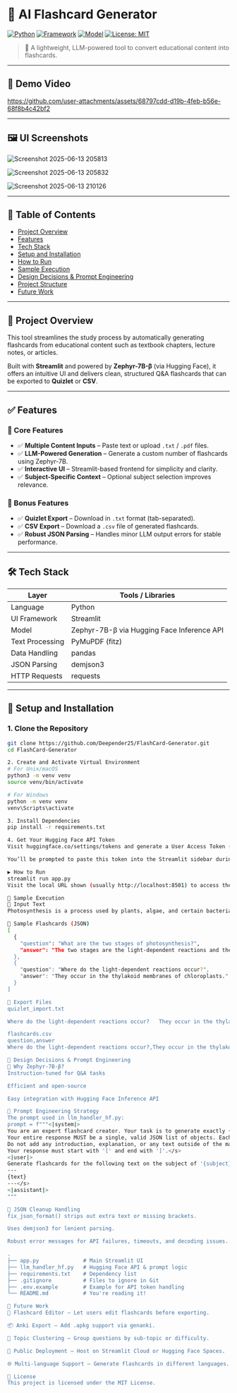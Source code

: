 # 🧠 AI Flashcard Generator

[![Python](https://img.shields.io/badge/Python-3.9%2B-blue.svg)](https://www.python.org/downloads/)
[![Framework](https://img.shields.io/badge/Framework-Streamlit-red.svg)](https://streamlit.io/)
[![Model](https://img.shields.io/badge/Model-Zephyr--7B-yellow.svg)](https://huggingface.co/HuggingFaceH4/zephyr-7b-beta)
[![License: MIT](https://img.shields.io/badge/License-MIT-green.svg)](https://opensource.org/licenses/MIT)

> 📘 A lightweight, LLM-powered tool to convert educational content into flashcards.

---

## 🎥 Demo Video

https://github.com/user-attachments/assets/68797cdd-d19b-4feb-b56e-68f8b4c42bf2

---
## 🖼️ UI Screenshots

![Screenshot 2025-06-13 205813](https://github.com/user-attachments/assets/0357900f-d342-44ee-979b-20c37ff7c5eb)

![Screenshot 2025-06-13 205832](https://github.com/user-attachments/assets/079e8080-8613-4dcf-ace5-4d2ef4f794d9)

![Screenshot 2025-06-13 210126](https://github.com/user-attachments/assets/0fc1caa1-aafe-4a9c-9d00-42bf2614d8e3)

---

## 📑 Table of Contents

- [Project Overview](#project-overview)
- [Features](#features)
- [Tech Stack](#tech-stack)
- [Setup and Installation](#setup-and-installation)
- [How to Run](#how-to-run)
- [Sample Execution](#sample-execution)
- [Design Decisions & Prompt Engineering](#design-decisions--prompt-engineering)
- [Project Structure](#project-structure)
- [Future Work](#future-work)

---

## 🚀 Project Overview

This tool streamlines the study process by automatically generating flashcards from educational content such as textbook chapters, lecture notes, or articles.

Built with **Streamlit** and powered by **Zephyr-7B-β** (via Hugging Face), it offers an intuitive UI and delivers clean, structured Q&A flashcards that can be exported to **Quizlet** or **CSV**.

---

## ✅ Features

### 🔹 Core Features

- ✅ **Multiple Content Inputs** – Paste text or upload `.txt` / `.pdf` files.
- ✅ **LLM-Powered Generation** – Generate a custom number of flashcards using Zephyr-7B.
- ✅ **Interactive UI** – Streamlit-based frontend for simplicity and clarity.
- ✅ **Subject-Specific Context** – Optional subject selection improves relevance.

### 🔸 Bonus Features

- ✅ **Quizlet Export** – Download in `.txt` format (tab-separated).
- ✅ **CSV Export** – Download a `.csv` file of generated flashcards.
- ✅ **Robust JSON Parsing** – Handles minor LLM output errors for stable performance.

---

## 🛠️ Tech Stack

| Layer              | Tools / Libraries |
|-------------------|-------------------|
| Language           | Python            |
| UI Framework       | Streamlit         |
| Model              | Zephyr-7B-β via Hugging Face Inference API |
| Text Processing    | PyMuPDF (fitz)    |
| Data Handling      | pandas            |
| JSON Parsing       | demjson3          |
| HTTP Requests      | requests          |

---

## 🧰 Setup and Installation

### 1. Clone the Repository
```bash
git clone https://github.com/Deepender25/FlashCard-Generator.git
cd FlashCard-Generator

2. Create and Activate Virtual Environment
# For Unix/macOS
python3 -m venv venv
source venv/bin/activate

# For Windows
python -m venv venv
venv\Scripts\activate

3. Install Dependencies
pip install -r requirements.txt

4. Get Your Hugging Face API Token
Visit huggingface.co/settings/tokens and generate a User Access Token (with read permissions).

You’ll be prompted to paste this token into the Streamlit sidebar during app usage.

▶️ How to Run
streamlit run app.py
Visit the local URL shown (usually http://localhost:8501) to access the app.

🧪 Sample Execution
🔹 Input Text
Photosynthesis is a process used by plants, algae, and certain bacteria to convert light energy into chemical energy...

🔹 Sample Flashcards (JSON)
[
  {
    "question": "What are the two stages of photosynthesis?",
    "answer": "The two stages are the light-dependent reactions and the light-independent reactions (Calvin cycle)."
  },
  {
    "question": "Where do the light-dependent reactions occur?",
    "answer": "They occur in the thylakoid membranes of chloroplasts."
  }
]

🔹 Export Files
quizlet_import.txt

Where do the light-dependent reactions occur?	They occur in the thylakoid membranes of chloroplasts.

flashcards.csv
question,answer
Where do the light-dependent reactions occur?,They occur in the thylakoid membranes of chloroplasts.

🧠 Design Decisions & Prompt Engineering
🔸 Why Zephyr-7B-β?
Instruction-tuned for Q&A tasks

Efficient and open-source

Easy integration with Hugging Face Inference API

🔸 Prompt Engineering Strategy
The prompt used in llm_handler_hf.py:
prompt = f"""<|system|>
You are an expert flashcard creator. Your task is to generate exactly {num_cards} question-answer flashcards based on the provided text.
Your entire response MUST be a single, valid JSON list of objects. Each object must have a "question" key and an "answer" key.
Do not add any introduction, explanation, or any text outside of the main JSON list.
Your response must start with '[' and end with ']'.</s>
<|user|>
Generate flashcards for the following text on the subject of '{subject}':
---
{text}
---</s>
<|assistant|>
"""

🔸 JSON Cleanup Handling
fix_json_format() strips out extra text or missing brackets.

Uses demjson3 for lenient parsing.

Robust error messages for API failures, timeouts, and decoding issues.

.
├── app.py              # Main Streamlit UI
├── llm_handler_hf.py   # Hugging Face API & prompt logic
├── requirements.txt    # Dependency list
├── .gitignore          # Files to ignore in Git
├── .env.example        # Example for API token handling
└── README.md           # You're reading it!

🔮 Future Work
📝 Flashcard Editor – Let users edit flashcards before exporting.

📦 Anki Export – Add .apkg support via genanki.

🧠 Topic Clustering – Group questions by sub-topic or difficulty.

🚀 Public Deployment – Host on Streamlit Cloud or Hugging Face Spaces.

🌐 Multi-language Support – Generate flashcards in different languages.

📄 License
This project is licensed under the MIT License.
